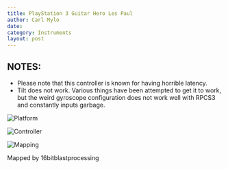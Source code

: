 ```yaml
---
title: PlayStation 3 Guitar Hero Les Paul
author: Carl Mylo
date: 
category: Instruments
layout: post
---
```


## NOTES:

* Please note that this controller is known for having horrible latency.
* Tilt does not work. Various things have been attempted to get it to work, but the weird gyroscope configuration does not work well with RPCS3 and constantly inputs garbage.


![Platform](https://raw.githubusercontent.com/hmxmilohax/rb3-pc/main/assets/images/instruments/ps3.png "Platform") 

![Controller](https://raw.githubusercontent.com/hmxmilohax/rb3-pc/main/assets/images/instruments/ghlpcontroller.png "Controller") 

![Mapping](https://raw.githubusercontent.com/hmxmilohax/rb3-pc/main/assets/images/instruments/ps3ghlpmapping.png "Mapping") 

Mapped by 16bitblastprocessing